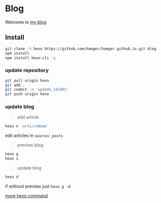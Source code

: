 # Blog

Welcome to [my blog](https://hamger.github.io/)

## Install
```bash
git clone -b hexo https://github.com/hamger/hamger.github.io.git blog
npm install
npm install hexo-cli -g
```

### update repository
```bash
git pull origin hexo
git add .
git commit -m 'updade_181003'
git push origin hexo
```

### update blog

> add article
```bash
hexo n 'articleName'
```
edit articles in `source/_posts`

> preview blog
```bash
hexo g
hexo s
```

> update blog
```bash
hexo d
```
if without preview just `hexo g -d`

[more hexo command](https://hexo.io/zh-cn/docs/commands.html)
